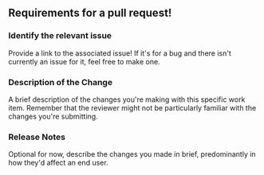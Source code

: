 ## Requirements for a pull request!


### Identify the relevant issue

Provide a link to the associated issue! If it's for a bug and there isn't currently an issue for it, feel free to make one.

### Description of the Change

A brief description of the changes you're making with this specific work item. Remember that the reviewer might not be particularly familiar with the changes you're submitting.

### Release Notes

Optional for now, describe the changes you made in brief, predominantly in how they'd affect an end user.
